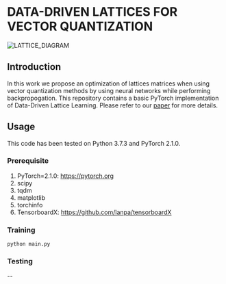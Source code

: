   # DATA-DRIVEN LATTICES FOR VECTOR QUANTIZATION
![LATTICE_DIAGRAM](https://github.com/BokoAssaf/DeepLatticeUVEQ/assets/143960995/0111f515-3797-4c60-ae0e-8666dd969e45)
## Introduction

In this work we propose an optimization of lattices matrices when using vector quantization methods by using neural networks while performing backpropogation. This repository contains a basic PyTorch implementation of Data-Driven Lattice Learning.   Please refer to our [paper](https://drive.google.com/file/d/1HFgmjkefbeS7VPKzJMlHkIPQede9Id5S/view?usp=sharing) for more details.


## Usage
This code has been tested on Python 3.7.3 and PyTorch 2.1.0.

### Prerequisite
1. PyTorch=2.1.0: https://pytorch.org
2. scipy
3. tqdm
4. matplotlib
5. torchinfo
6. TensorboardX: https://github.com/lanpa/tensorboardX

### Training
```
python main.py

```

### Testing

--

